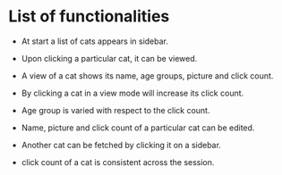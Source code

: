 # List of functionalities


* At start a list of cats appears in sidebar.

* Upon clicking a particular cat, it can be viewed.

* A view of a cat shows its name, age groups, picture and click count.

* By clicking a cat in a view mode will increase its click count.

* Age group is varied with respect to the click count.

* Name, picture and click count of a particular cat can be edited.

* Another cat can be fetched by clicking it on a sidebar.

* click count of a cat is consistent across the session.